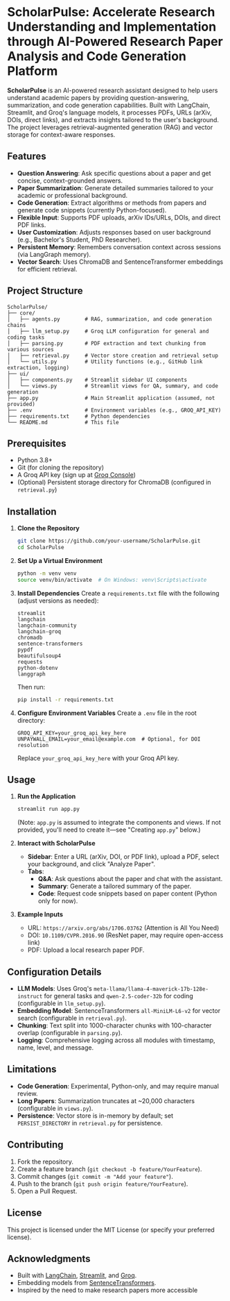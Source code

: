 # ScholarPulse: Accelerate Research Understanding and Implementation through AI-Powered Research Paper Analysis and Code Generation Platform

**ScholarPulse** is an AI-powered research assistant designed to help users understand academic papers by providing question-answering, summarization, and code generation capabilities. Built with LangChain, Streamlit, and Groq's language models, it processes PDFs, URLs (arXiv, DOIs, direct links), and extracts insights tailored to the user's background. The project leverages retrieval-augmented generation (RAG) and vector storage for context-aware responses.

## Features

- **Question Answering**: Ask specific questions about a paper and get concise, context-grounded answers.
- **Paper Summarization**: Generate detailed summaries tailored to your academic or professional background.
- **Code Generation**: Extract algorithms or methods from papers and generate code snippets (currently Python-focused).
- **Flexible Input**: Supports PDF uploads, arXiv IDs/URLs, DOIs, and direct PDF links.
- **User Customization**: Adjusts responses based on user background (e.g., Bachelor's Student, PhD Researcher).
- **Persistent Memory**: Remembers conversation context across sessions (via LangGraph memory).
- **Vector Search**: Uses ChromaDB and SentenceTransformer embeddings for efficient retrieval.

## Project Structure

```
ScholarPulse/
├── core/
│   ├── agents.py        # RAG, summarization, and code generation chains
│   ├── llm_setup.py     # Groq LLM configuration for general and coding tasks
│   ├── parsing.py       # PDF extraction and text chunking from various sources
│   ├── retrieval.py     # Vector store creation and retrieval setup
│   └── utils.py         # Utility functions (e.g., GitHub link extraction, logging)
├── ui/
│   ├── components.py    # Streamlit sidebar UI components
│   └── views.py         # Streamlit views for QA, summary, and code generation
├── app.py               # Main Streamlit application (assumed, not provided)
├── .env                 # Environment variables (e.g., GROQ_API_KEY)
├── requirements.txt     # Python dependencies
└── README.md            # This file
```

## Prerequisites

- Python 3.8+
- Git (for cloning the repository)
- A Groq API key (sign up at [Groq Console](https://console.groq.com/))
- (Optional) Persistent storage directory for ChromaDB (configured in `retrieval.py`)

## Installation

1. **Clone the Repository**
   ```bash
   git clone https://github.com/your-username/ScholarPulse.git
   cd ScholarPulse
   ```

2. **Set Up a Virtual Environment**
   ```bash
   python -m venv venv
   source venv/bin/activate  # On Windows: venv\Scripts\activate
   ```

3. **Install Dependencies**
   Create a `requirements.txt` file with the following (adjust versions as needed):
   ```
   streamlit
   langchain
   langchain-community
   langchain-groq
   chromadb
   sentence-transformers
   pypdf
   beautifulsoup4
   requests
   python-dotenv
   langgraph
   ```
   Then run:
   ```bash
   pip install -r requirements.txt
   ```

4. **Configure Environment Variables**
   Create a `.env` file in the root directory:
   ```
   GROQ_API_KEY=your_groq_api_key_here
   UNPAYWALL_EMAIL=your_email@example.com  # Optional, for DOI resolution
   ```
   Replace `your_groq_api_key_here` with your Groq API key.

## Usage

1. **Run the Application**
   ```bash
   streamlit run app.py
   ```
   (Note: `app.py` is assumed to integrate the components and views. If not provided, you'll need to create it—see "Creating `app.py`" below.)

2. **Interact with ScholarPulse**
   - **Sidebar**: Enter a URL (arXiv, DOI, or PDF link), upload a PDF, select your background, and click "Analyze Paper".
   - **Tabs**:
     - **Q&A**: Ask questions about the paper and chat with the assistant.
     - **Summary**: Generate a tailored summary of the paper.
     - **Code**: Request code snippets based on paper content (Python only for now).

3. **Example Inputs**
   - URL: `https://arxiv.org/abs/1706.03762` (Attention is All You Need)
   - DOI: `10.1109/CVPR.2016.90` (ResNet paper, may require open-access link)
   - PDF: Upload a local research paper PDF.

## Configuration Details

- **LLM Models**: Uses Groq's `meta-llama/llama-4-maverick-17b-128e-instruct` for general tasks and `qwen-2.5-coder-32b` for coding (configurable in `llm_setup.py`).
- **Embedding Model**: SentenceTransformers `all-MiniLM-L6-v2` for vector search (configurable in `retrieval.py`).
- **Chunking**: Text split into 1000-character chunks with 100-character overlap (configurable in `parsing.py`).
- **Logging**: Comprehensive logging across all modules with timestamp, name, level, and message.

## Limitations

- **Code Generation**: Experimental, Python-only, and may require manual review.
- **Long Papers**: Summarization truncates at ~20,000 characters (configurable in `views.py`).
- **Persistence**: Vector store is in-memory by default; set `PERSIST_DIRECTORY` in `retrieval.py` for persistence.

## Contributing

1. Fork the repository.
2. Create a feature branch (`git checkout -b feature/YourFeature`).
3. Commit changes (`git commit -m "Add your feature"`).
4. Push to the branch (`git push origin feature/YourFeature`).
5. Open a Pull Request.

## License

This project is licensed under the MIT License (or specify your preferred license).

## Acknowledgments

- Built with [LangChain](https://github.com/langchain-ai/langchain), [Streamlit](https://streamlit.io/), and [Groq](https://groq.com/).
- Embedding models from [SentenceTransformers](https://huggingface.co/sentence-transformers).
- Inspired by the need to make research papers more accessible
